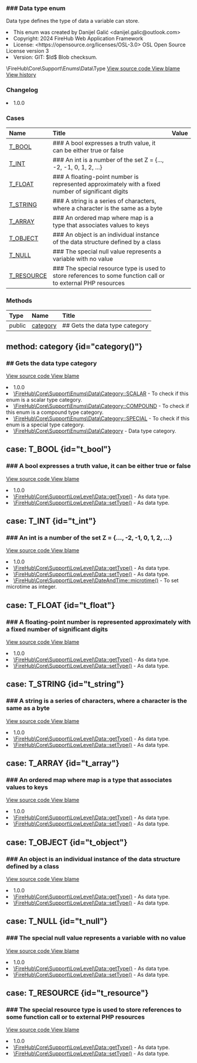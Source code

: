 <title># Type</title>

<code-block lang="php">
<![CDATA[enum Type]]>
</code-block>













### ### Data type enum

<p><format style="italic">Data type defines the type of data a variable can store.</format></p>

<deflist>
    <def title="Enum basic info:">
        <list><li>This enum was created by Danijel Galić &lt;danijel.galic@outlook.com&gt;</li><li>Copyright: 2024 FireHub Web Application Framework</li><li>License: &lt;https://opensource.org/licenses/OSL-3.0&gt; OSL Open Source License version 3</li><li>Version: GIT: $Id$ Blob checksum.</li></list>
    </def>
</deflist>

<deflist><def title="Fully Qualified Enum Name:">
        \FireHub\Core\Support\Enums\Data\Type
    </def><def title="Source code:">
        <a href="https://github.com/The-FireHub-Project/Core/blob/develop-pre-alpha-m1/src/support/enums/data/firehub.Type.php#L23">
            View source code
        </a>
    </def>
    <def title="Blame:">
        <a href="https://github.com/The-FireHub-Project/Core/blame/develop-pre-alpha-m1/src/support/enums/data/firehub.Type.php">
            View blame
        </a>
    </def>
    <def title="History:">
        <a href="https://github.com/The-FireHub-Project/Core/commits/develop-pre-alpha-m1/src/support/enums/data/firehub.Type.php">
            View history
        </a>
    </def></deflist>
### Changelog
<deflist>
    <def title="Version history:">
        <list><li>1.0.0</li></list>
    </def>
</deflist>


### Cases
| Name | Title | Value |
|:-----|:------|:------|
|<a href="#t_bool">T_BOOL</a>|### A bool expresses a truth value, it can be either true or false||
|<a href="#t_int">T_INT</a>|### An int is a number of the set Z = {..., -2, -1, 0, 1, 2, ...}||
|<a href="#t_float">T_FLOAT</a>|### A floating-point number is represented approximately with a fixed number of significant digits||
|<a href="#t_string">T_STRING</a>|### A string is a series of characters, where a character is the same as a byte||
|<a href="#t_array">T_ARRAY</a>|### An ordered map where map is a type that associates values to keys||
|<a href="#t_object">T_OBJECT</a>|### An object is an individual instance of the data structure defined by a class||
|<a href="#t_null">T_NULL</a>|### The special null value represents a variable with no value||
|<a href="#t_resource">T_RESOURCE</a>|### The special resource type is used to store references to some function call or to external PHP resources||

### Methods
| Type | Name | Title |
|:-----|:-----|:------|
|public|<a href="#category()">category</a>|## Gets the data type category|

## method: category {id="category()"}

<code-block lang="php">
    <![CDATA[public Type::category():\FireHub\Core\Support\Enums\Data\Category]]>
</code-block>













### ## Gets the data type category



<deflist><def title="Source code:">
                <a href="https://github.com/The-FireHub-Project/Core/blob/develop-pre-alpha-m1/src/support/enums/data/firehub.Type.php#L83">
                    View source code
                </a>
            </def>
            <def title="Blame:">
                <a href="https://github.com/The-FireHub-Project/Core/blame/develop-pre-alpha-m1/src/support/enums/data/firehub.Type.php#L83">
                    View blame
                </a>
            </def></deflist>
<deflist>
    <def title="Version history:">
        <list><li>1.0.0</li></list>
    </def>
</deflist>
<deflist>
    <def title="This method uses:">
        <list><li><a href="Category.md#scalar">\FireHub\Core\Support\Enums\Data\Category::SCALAR</a>  - <format style="italic">To check if this enum is a scalar type category.</format></li><li><a href="Category.md#compound">\FireHub\Core\Support\Enums\Data\Category::COMPOUND</a>  - <format style="italic">To check if this enum is a compound type category.</format></li><li><a href="Category.md#special">\FireHub\Core\Support\Enums\Data\Category::SPECIAL</a>  - <format style="italic">To check if this enum is a special type category.</format></li></list>
    </def>
</deflist>
<deflist>
    <def title="This method returns:">
        <list><li><a href="Category.md">\FireHub\Core\Support\Enums\Data\Category</a> - <format style="italic">Data type category.</format></li></list>
    </def>
</deflist>
## case: T_BOOL {id="t_bool"}

<code-block lang="php">
<![CDATA[
    T_BOOL    ]]>
</code-block>







### ### A bool expresses a truth value, it can be either true or false



<deflist><def title="Source code:">
                <a href="https://github.com/The-FireHub-Project/Core/blob/develop-pre-alpha-m1/src/support/enums/data/firehub.Type.php#L29">
                    View source code
                </a>
            </def>
            <def title="Blame:">
                <a href="https://github.com/The-FireHub-Project/Core/blame/develop-pre-alpha-m1/src/support/enums/data/firehub.Type.php#L29">
                    View blame
                </a>
            </def></deflist>
<deflist>
    <def title="Version history:">
        <list><li>1.0.0</li></list>
    </def>
</deflist>
<deflist>
    <def title="This case is used by:">
        <list><li><a href="Data.md#gettype()">\FireHub\Core\Support\LowLevel\Data::getType()</a>  - <format style="italic">As data type.</format></li><li><a href="Data.md#settype()">\FireHub\Core\Support\LowLevel\Data::setType()</a>  - <format style="italic">As data type.</format></li></list>
    </def>
</deflist>
## case: T_INT {id="t_int"}

<code-block lang="php">
<![CDATA[
    T_INT    ]]>
</code-block>







### ### An int is a number of the set Z = {..., -2, -1, 0, 1, 2, ...}



<deflist><def title="Source code:">
                <a href="https://github.com/The-FireHub-Project/Core/blob/develop-pre-alpha-m1/src/support/enums/data/firehub.Type.php#L35">
                    View source code
                </a>
            </def>
            <def title="Blame:">
                <a href="https://github.com/The-FireHub-Project/Core/blame/develop-pre-alpha-m1/src/support/enums/data/firehub.Type.php#L35">
                    View blame
                </a>
            </def></deflist>
<deflist>
    <def title="Version history:">
        <list><li>1.0.0</li></list>
    </def>
</deflist>
<deflist>
    <def title="This case is used by:">
        <list><li><a href="Data.md#gettype()">\FireHub\Core\Support\LowLevel\Data::getType()</a>  - <format style="italic">As data type.</format></li><li><a href="Data.md#settype()">\FireHub\Core\Support\LowLevel\Data::setType()</a>  - <format style="italic">As data type.</format></li><li><a href="DateAndTime.md#microtime()">\FireHub\Core\Support\LowLevel\DateAndTime::microtime()</a>  - <format style="italic">To set microtime as integer.</format></li></list>
    </def>
</deflist>
## case: T_FLOAT {id="t_float"}

<code-block lang="php">
<![CDATA[
    T_FLOAT    ]]>
</code-block>







### ### A floating-point number is represented approximately with a fixed number of significant digits



<deflist><def title="Source code:">
                <a href="https://github.com/The-FireHub-Project/Core/blob/develop-pre-alpha-m1/src/support/enums/data/firehub.Type.php#L41">
                    View source code
                </a>
            </def>
            <def title="Blame:">
                <a href="https://github.com/The-FireHub-Project/Core/blame/develop-pre-alpha-m1/src/support/enums/data/firehub.Type.php#L41">
                    View blame
                </a>
            </def></deflist>
<deflist>
    <def title="Version history:">
        <list><li>1.0.0</li></list>
    </def>
</deflist>
<deflist>
    <def title="This case is used by:">
        <list><li><a href="Data.md#gettype()">\FireHub\Core\Support\LowLevel\Data::getType()</a>  - <format style="italic">As data type.</format></li><li><a href="Data.md#settype()">\FireHub\Core\Support\LowLevel\Data::setType()</a>  - <format style="italic">As data type.</format></li></list>
    </def>
</deflist>
## case: T_STRING {id="t_string"}

<code-block lang="php">
<![CDATA[
    T_STRING    ]]>
</code-block>







### ### A string is a series of characters, where a character is the same as a byte



<deflist><def title="Source code:">
                <a href="https://github.com/The-FireHub-Project/Core/blob/develop-pre-alpha-m1/src/support/enums/data/firehub.Type.php#L47">
                    View source code
                </a>
            </def>
            <def title="Blame:">
                <a href="https://github.com/The-FireHub-Project/Core/blame/develop-pre-alpha-m1/src/support/enums/data/firehub.Type.php#L47">
                    View blame
                </a>
            </def></deflist>
<deflist>
    <def title="Version history:">
        <list><li>1.0.0</li></list>
    </def>
</deflist>
<deflist>
    <def title="This case is used by:">
        <list><li><a href="Data.md#gettype()">\FireHub\Core\Support\LowLevel\Data::getType()</a>  - <format style="italic">As data type.</format></li><li><a href="Data.md#settype()">\FireHub\Core\Support\LowLevel\Data::setType()</a>  - <format style="italic">As data type.</format></li></list>
    </def>
</deflist>
## case: T_ARRAY {id="t_array"}

<code-block lang="php">
<![CDATA[
    T_ARRAY    ]]>
</code-block>







### ### An ordered map where map is a type that associates values to keys



<deflist><def title="Source code:">
                <a href="https://github.com/The-FireHub-Project/Core/blob/develop-pre-alpha-m1/src/support/enums/data/firehub.Type.php#L53">
                    View source code
                </a>
            </def>
            <def title="Blame:">
                <a href="https://github.com/The-FireHub-Project/Core/blame/develop-pre-alpha-m1/src/support/enums/data/firehub.Type.php#L53">
                    View blame
                </a>
            </def></deflist>
<deflist>
    <def title="Version history:">
        <list><li>1.0.0</li></list>
    </def>
</deflist>
<deflist>
    <def title="This case is used by:">
        <list><li><a href="Data.md#gettype()">\FireHub\Core\Support\LowLevel\Data::getType()</a>  - <format style="italic">As data type.</format></li><li><a href="Data.md#settype()">\FireHub\Core\Support\LowLevel\Data::setType()</a>  - <format style="italic">As data type.</format></li></list>
    </def>
</deflist>
## case: T_OBJECT {id="t_object"}

<code-block lang="php">
<![CDATA[
    T_OBJECT    ]]>
</code-block>







### ### An object is an individual instance of the data structure defined by a class



<deflist><def title="Source code:">
                <a href="https://github.com/The-FireHub-Project/Core/blob/develop-pre-alpha-m1/src/support/enums/data/firehub.Type.php#L59">
                    View source code
                </a>
            </def>
            <def title="Blame:">
                <a href="https://github.com/The-FireHub-Project/Core/blame/develop-pre-alpha-m1/src/support/enums/data/firehub.Type.php#L59">
                    View blame
                </a>
            </def></deflist>
<deflist>
    <def title="Version history:">
        <list><li>1.0.0</li></list>
    </def>
</deflist>
<deflist>
    <def title="This case is used by:">
        <list><li><a href="Data.md#gettype()">\FireHub\Core\Support\LowLevel\Data::getType()</a>  - <format style="italic">As data type.</format></li><li><a href="Data.md#settype()">\FireHub\Core\Support\LowLevel\Data::setType()</a>  - <format style="italic">As data type.</format></li></list>
    </def>
</deflist>
## case: T_NULL {id="t_null"}

<code-block lang="php">
<![CDATA[
    T_NULL    ]]>
</code-block>







### ### The special null value represents a variable with no value



<deflist><def title="Source code:">
                <a href="https://github.com/The-FireHub-Project/Core/blob/develop-pre-alpha-m1/src/support/enums/data/firehub.Type.php#L65">
                    View source code
                </a>
            </def>
            <def title="Blame:">
                <a href="https://github.com/The-FireHub-Project/Core/blame/develop-pre-alpha-m1/src/support/enums/data/firehub.Type.php#L65">
                    View blame
                </a>
            </def></deflist>
<deflist>
    <def title="Version history:">
        <list><li>1.0.0</li></list>
    </def>
</deflist>
<deflist>
    <def title="This case is used by:">
        <list><li><a href="Data.md#gettype()">\FireHub\Core\Support\LowLevel\Data::getType()</a>  - <format style="italic">As data type.</format></li><li><a href="Data.md#settype()">\FireHub\Core\Support\LowLevel\Data::setType()</a>  - <format style="italic">As data type.</format></li></list>
    </def>
</deflist>
## case: T_RESOURCE {id="t_resource"}

<code-block lang="php">
<![CDATA[
    T_RESOURCE    ]]>
</code-block>







### ### The special resource type is used to store references to some function call or to external PHP resources



<deflist><def title="Source code:">
                <a href="https://github.com/The-FireHub-Project/Core/blob/develop-pre-alpha-m1/src/support/enums/data/firehub.Type.php#L71">
                    View source code
                </a>
            </def>
            <def title="Blame:">
                <a href="https://github.com/The-FireHub-Project/Core/blame/develop-pre-alpha-m1/src/support/enums/data/firehub.Type.php#L71">
                    View blame
                </a>
            </def></deflist>
<deflist>
    <def title="Version history:">
        <list><li>1.0.0</li></list>
    </def>
</deflist>
<deflist>
    <def title="This case is used by:">
        <list><li><a href="Data.md#gettype()">\FireHub\Core\Support\LowLevel\Data::getType()</a>  - <format style="italic">As data type.</format></li><li><a href="Data.md#settype()">\FireHub\Core\Support\LowLevel\Data::setType()</a>  - <format style="italic">As data type.</format></li></list>
    </def>
</deflist>